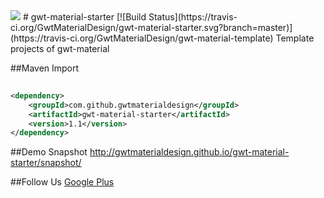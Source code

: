 <img src="http://i.imgur.com/7butqvc.png" />
# gwt-material-starter [![Build Status](https://travis-ci.org/GwtMaterialDesign/gwt-material-starter.svg?branch=master)](https://travis-ci.org/GwtMaterialDesign/gwt-material-template)
Template projects of gwt-material

##Maven Import
``` xml
 
<dependency>
    <groupId>com.github.gwtmaterialdesign</groupId>
    <artifactId>gwt-material-starter</artifactId>
    <version>1.1</version>
</dependency>

```

##Demo Snapshot
<a href="http://gwtmaterialdesign.github.io/gwt-material-template/snapshot/">http://gwtmaterialdesign.github.io/gwt-material-starter/snapshot/</a>

##Follow Us
<a href="https://plus.google.com/u/0/communities/108005250093449814286"> Google Plus</a>
